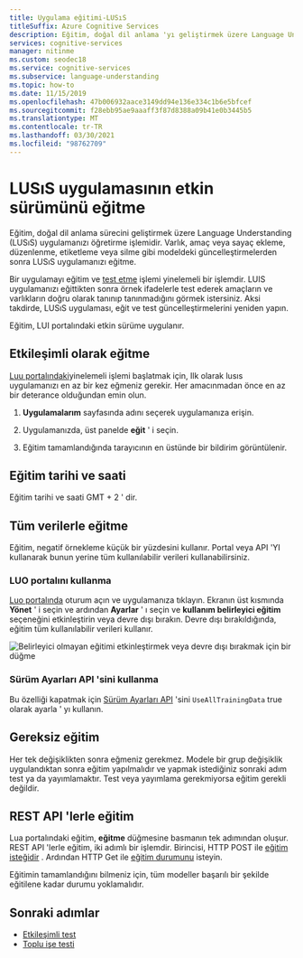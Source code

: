 ```yaml
---
title: Uygulama eğitimi-LUSıS
titleSuffix: Azure Cognitive Services
description: Eğitim, doğal dil anlama 'yı geliştirmek üzere Language Understanding (LUSıS) uygulama sürümünüzü öğretirecek bir işlemdir. Varlık, amaç veya sayaç ekleme, düzenlenme, etiketleme veya silme gibi modeldeki güncelleştirmelerden sonra LUSıS uygulamanızı eğitme.
services: cognitive-services
manager: nitinme
ms.custom: seodec18
ms.service: cognitive-services
ms.subservice: language-understanding
ms.topic: how-to
ms.date: 11/15/2019
ms.openlocfilehash: 47b006932aace3149dd94e136e334c1b6e5bfcef
ms.sourcegitcommit: f28ebb95ae9aaaff3f87d8388a09b41e0b3445b5
ms.translationtype: MT
ms.contentlocale: tr-TR
ms.lasthandoff: 03/30/2021
ms.locfileid: "98762709"
---
```

# <a name="train-your-active-version-of-the-luis-app"></a>LUSıS uygulamasının etkin sürümünü eğitme

Eğitim, doğal dil anlama sürecini geliştirmek üzere Language Understanding (LUSıS) uygulamanızı öğretirme işlemidir. Varlık, amaç veya sayaç ekleme, düzenlenme, etiketleme veya silme gibi modeldeki güncelleştirmelerden sonra LUSıS uygulamanızı eğitme.

Bir uygulamayı eğitim ve [test etme](luis-concept-test.md) işlemi yinelemeli bir işlemdir. LUIS uygulamanızı eğittikten sonra örnek ifadelerle test ederek amaçların ve varlıkların doğru olarak tanınıp tanınmadığını görmek istersiniz. Aksi takdirde, LUSıS uygulaması, eğit ve test güncelleştirmelerini yeniden yapın.

Eğitim, LUI portalındaki etkin sürüme uygulanır.

## <a name="how-to-train-interactively"></a>Etkileşimli olarak eğitme

[Luu portalındaki](https://www.luis.ai)yinelemeli işlemi başlatmak için, Ilk olarak lusıs uygulamanızı en az bir kez eğmeniz gerekir. Her amacınmadan önce en az bir deterance olduğundan emin olun.

1. **Uygulamalarım** sayfasında adını seçerek uygulamanıza erişin.

1. Uygulamanızda, üst panelde **eğit** ' i seçin.

1. Eğitim tamamlandığında tarayıcının en üstünde bir bildirim görüntülenir.

## <a name="training-date-and-time"></a>Eğitim tarihi ve saati

Eğitim tarihi ve saati GMT + 2 ' dir.

## <a name="train-with-all-data"></a>Tüm verilerle eğitme

Eğitim, negatif örnekleme küçük bir yüzdesini kullanır. Portal veya API 'YI kullanarak bunun yerine tüm kullanılabilir verileri kullanabilirsiniz. 

### <a name="using-the-luis-portal"></a>LUO portalını kullanma

[Luo portalında](https://www.luis.ai/) oturum açın ve uygulamanıza tıklayın. Ekranın üst kısmında **Yönet** ' i seçin ve ardından **Ayarlar** ' ı seçin ve **kullanım belirleyici eğitim** seçeneğini etkinleştirin veya devre dışı bırakın. Devre dışı bırakıldığında, eğitim tüm kullanılabilir verileri kullanır.

![Belirleyici olmayan eğitimi etkinleştirmek veya devre dışı bırakmak için bir düğme](./media/non-determinstic-training.png)

### <a name="using-the-version-settings-api"></a>Sürüm Ayarları API 'sini kullanma

Bu özelliği kapatmak için [Sürüm Ayarları API](https://westus.dev.cognitive.microsoft.com/docs/services/5890b47c39e2bb17b84a55ff/operations/versions-update-application-version-settings) 'sini `UseAllTrainingData` true olarak ayarla ' yı kullanın.

## <a name="unnecessary-training"></a>Gereksiz eğitim

Her tek değişiklikten sonra eğmeniz gerekmez. Modele bir grup değişiklik uygulandıktan sonra eğitim yapılmalıdır ve yapmak istediğiniz sonraki adım test ya da yayımlamaktır. Test veya yayımlama gerekmiyorsa eğitim gerekli değildir.

## <a name="training-with-the-rest-apis"></a>REST API 'lerle eğitim

Lua portalındaki eğitim, **eğitme** düğmesine basmanın tek adımından oluşur. REST API 'lerle eğitim, iki adımlı bir işlemdir. Birincisi, HTTP POST ile [eğitim isteğidir](https://westus.dev.cognitive.microsoft.com/docs/services/5890b47c39e2bb17b84a55ff/operations/5890b47c39e2bb052c5b9c45) . Ardından HTTP Get ile [eğitim durumunu](https://westus.dev.cognitive.microsoft.com/docs/services/5890b47c39e2bb17b84a55ff/operations/5890b47c39e2bb052c5b9c46) isteyin.

Eğitimin tamamlandığını bilmeniz için, tüm modeller başarılı bir şekilde eğitilene kadar durumu yoklamalıdır.

## <a name="next-steps"></a>Sonraki adımlar

* [Etkileşimli test](luis-interactive-test.md)
* [Toplu işe testi](luis-how-to-batch-test.md)
